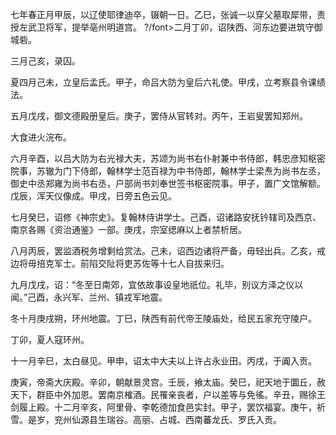 七年春正月甲辰，以辽使耶律迪卒，辍朝一日。乙巳，张诚一以穿父墓取犀带，责授左武卫将军，提举亳州明道宫。 ?/font>二月丁卯，诏陕西、河东边要进筑守御城砦。

三月己亥，录囚。

夏四月己未，立皇后孟氏。甲子，命吕大防为皇后六礼使。甲戌，立考察县令课绩法。

五月戊戌，御文德殿册皇后。庚子，罢侍从官转对。丙午，王岩叟罢知郑州。

大食进火浣布。

六月辛酉，以吕大防为右光禄大夫，苏颂为尚书右仆射兼中书侍郎，韩忠彦知枢密院事，苏辙为门下侍郎，翰林学士范百禄为中书侍郎，翰林学士梁焘为尚书左丞，御史中丞郑雍为尚书右丞，户部尚书刘奉世签书枢密院事。甲子，置广文馆解额。戊辰，浑天仪像成。甲戌，日旁五色云见。

七月癸巳，诏修《神宗史》。复翰林侍讲学士。己酉，诏诸路安抚钤辖司及西京、南京各赐《资治通鉴》一部。庚戌，宗室缌麻以上者禁析居。

八月丙辰，罢监酒税务增剩给赏法。己未，诏西边诸将严备，毋轻出兵。乙亥，戒边将毋掊克军士。前陷交阯将吏苏佐等十七人自拔来归。

九月戊戌，诏：“冬至日南郊，宜依故事设皇地祇位。礼毕，别议方泽之仪以闻。”己酉，永兴军、兰州、镇戎军地震。

冬十月庚戌朔，环州地震。丁巳，陕西有前代帝王陵庙处，给民五家充守陵户。

丁卯，夏人寇环州。

十一月辛巳，太白昼见。甲申，诏太中大夫以上许占永业田。丙戌，于阗入贡。

庚寅，帝斋大庆殿。辛卯，朝献景灵宫。壬辰，飨太庙。癸巳，祀天地于圜丘，赦天下，群臣中外加恩。罢南京榷酒。民罹亲丧者，户以差等与免徭。辛丑，赐徐王剑履上殿。十二月辛亥，阿里骨、李乾德加食邑实封。甲子，罢饮福宴。庚午，祈雪。是岁，兖州仙源县生瑞谷。高丽、占城、西南蕃龙氏、罗氏入贡。
